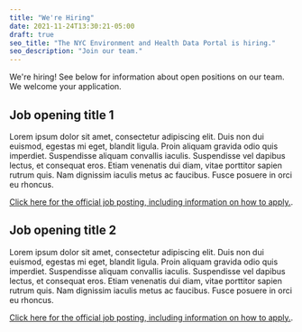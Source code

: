 ```yaml
---
title: "We're Hiring"
date: 2021-11-24T13:30:21-05:00
draft: true
seo_title: "The NYC Environment and Health Data Portal is hiring."
seo_description: "Join our team."
---
```


We're hiring! See below for information about open positions on our team. We welcome your application.

## Job opening title 1
Lorem ipsum dolor sit amet, consectetur adipiscing elit. Duis non dui euismod, egestas mi eget, blandit ligula. Proin aliquam gravida odio quis imperdiet. Suspendisse aliquam convallis iaculis. Suspendisse vel dapibus lectus, et consequat eros. Etiam venenatis dui diam, vitae porttitor sapien rutrum quis. Nam dignissim iaculis metus ac faucibus. Fusce posuere in orci eu rhoncus.

[Click here for the official job posting, including information on how to apply.](www.google.com).

## Job opening title 2
Lorem ipsum dolor sit amet, consectetur adipiscing elit. Duis non dui euismod, egestas mi eget, blandit ligula. Proin aliquam gravida odio quis imperdiet. Suspendisse aliquam convallis iaculis. Suspendisse vel dapibus lectus, et consequat eros. Etiam venenatis dui diam, vitae porttitor sapien rutrum quis. Nam dignissim iaculis metus ac faucibus. Fusce posuere in orci eu rhoncus.

[Click here for the official job posting, including information on how to apply.](www.google.com).
